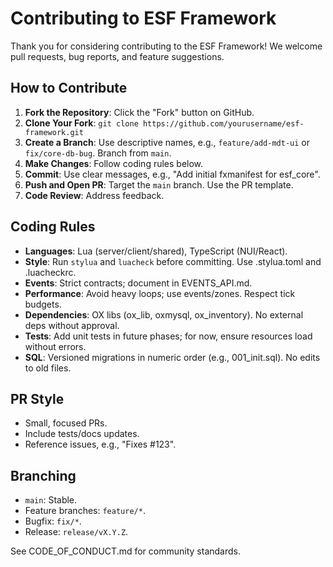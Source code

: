# Contributing to ESF Framework

Thank you for considering contributing to the ESF Framework! We welcome pull requests, bug reports, and feature suggestions.

## How to Contribute

1. **Fork the Repository**: Click the "Fork" button on GitHub.
2. **Clone Your Fork**: `git clone https://github.com/yourusername/esf-framework.git`
3. **Create a Branch**: Use descriptive names, e.g., `feature/add-mdt-ui` or `fix/core-db-bug`. Branch from `main`.
4. **Make Changes**: Follow coding rules below.
5. **Commit**: Use clear messages, e.g., "Add initial fxmanifest for esf_core".
6. **Push and Open PR**: Target the `main` branch. Use the PR template.
7. **Code Review**: Address feedback.

## Coding Rules

- **Languages**: Lua (server/client/shared), TypeScript (NUI/React).
- **Style**: Run `stylua` and `luacheck` before committing. Use .stylua.toml and .luacheckrc.
- **Events**: Strict contracts; document in EVENTS_API.md.
- **Performance**: Avoid heavy loops; use events/zones. Respect tick budgets.
- **Dependencies**: OX libs (ox_lib, oxmysql, ox_inventory). No external deps without approval.
- **Tests**: Add unit tests in future phases; for now, ensure resources load without errors.
- **SQL**: Versioned migrations in numeric order (e.g., 001_init.sql). No edits to old files.

## PR Style

- Small, focused PRs.
- Include tests/docs updates.
- Reference issues, e.g., "Fixes #123".

## Branching

- `main`: Stable.
- Feature branches: `feature/*`.
- Bugfix: `fix/*`.
- Release: `release/vX.Y.Z`.

See CODE_OF_CONDUCT.md for community standards.